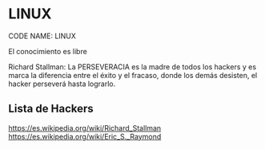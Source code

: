 # LINUX

CODE NAME: LINUX

El conocimiento es libre

Richard Stallman: La PERSEVERACIA es la madre de todos los hackers y es marca la diferencia entre el éxito y el fracaso, donde los demás desisten, el hacker perseverá hasta lograrlo.

Lista de Hackers
---
https://es.wikipedia.org/wiki/Richard_Stallman
https://es.wikipedia.org/wiki/Eric_S._Raymond
